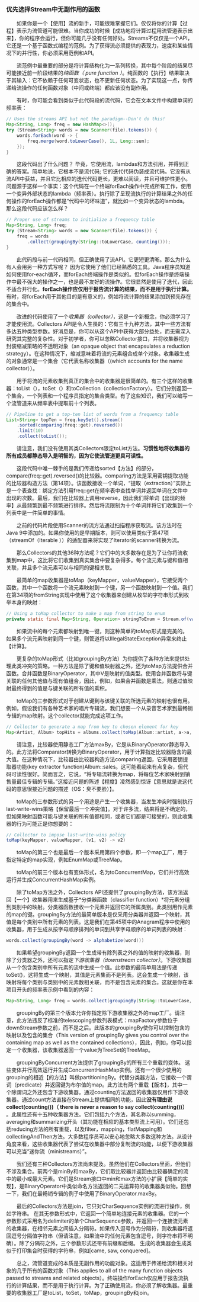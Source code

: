 ### 优先选择Stream中无副作用的函数

&emsp;&emsp;如果你是一个【使用】流的新手，可能很难掌握它们。仅仅将你的计算【过程】表示为流管道可能很难。当你成功的时候【成功地将计算过程用流管道表示出来】，你的程序会运行，但你可能几乎没有任何好处。Streams不仅仅是一个API，它还是一个基于函数式编程的范例。为了获得流必须提供的表现力，速度和某些情况下的并行性，你必须采用范例和API。

&emsp;&emsp;流范例中最重要的部分是将计算结构化为一系列转换，其中每个阶段的结果尽可能接近前一阶段结果的*纯函数（ pure function ）*。纯函数的【执行】结果取决于其输入：它不依赖于任何可变状态，也不更新任何状态。为了实现这一点，你传递给流操作的任何函数对象（中间或终端）都应该没有副作用。

&emsp;&emsp;有时，你可能会看到类似于此代码段的流代码，它会在文本文件中构建单词的频率表：

```java
// Uses the streams API but not the paradigm--Don't do this!
Map<String, Long> freq = new HashMap<>();
try (Stream<String> words = new Scanner(file).tokens()) {
    words.forEach(word -> {
        freq.merge(word.toLowerCase(), 1L, Long::sum);
    });
}
```

&emsp;&emsp;这段代码出了什么问题？ 毕竟，它使用流，lambdas和方法引用，并得到正确的答案。简单地说，它根本不是流代码; 它的迭代代码伪装成流代码。它没有从流API中获益，并且它比相应的迭代代码更长，更难以阅读，并且可维护性更小。问题源于这样一个事实：这个代码在一个终端forEach操作中完成所有工作，使用一个变异外部状态的lambda（频率表）。执行除了呈现流执行的计算结果之外的任何操作的forEach操作都是“代码中的坏味道”，就比如一个变异状态的lambda。那么这段代码应该怎么样？

```java
// Proper use of streams to initialize a frequency table
Map<String, Long> freq;
try (Stream<String> words = new Scanner(file).tokens()) {
    freq = words
        .collect(groupingBy(String::toLowerCase, counting()));
}
```

&emsp;&emsp;此代码段与前一代码相同，但正确使用了流API。它更短更清晰。那么为什么有人会用另一种方式写呢？ 因为它使用了他们已经熟悉的工具。Java程序员知道如何使用for-each循环，而forEach终端操作是类似的。但forEach操作是终端操作中最不强大的操作之一，也是最不友好的流操作。它很显然是使用了迭代，因此不适合并行化。**forEach操作应仅用于报告流计算的结果，而不是用于执行计算。** 有时，将forEach用于其他目的是有意义的，例如将流计算的结果添加到预先存在的集合中。

&emsp;&emsp;改进的代码使用了一个*收集器（collector）*，这是一个新概念，你必须学习了才能使用流。Collectors API是令人生畏的：它有三十九种方法，其中一些方法有多达五种类型参数。好消息是，你可以从这个API中获得大部分益处，而无需深入研究其完整的复杂性。对于初学者，你可以忽略Collector接口，并将收集器视为封装缩减策略的不透明对象（an opaque object that encapsulates a reduction strategy）。在这种情况下，缩减意味着将流的元素组合成单个对象。收集器生成的对象通常是一个集合（它代表名称收集器（(which accounts for the name collector））。

&emsp;&emsp;用于将流的元素收集到真正的集合中的收集器是很简单的。有三个这样的收集器：toList（），toSet（）和toCollection（collectionFactory）。它们分别返回一个集合，一个列表和一个程序员指定的集合类型。有了这些知识，我们可以编写一个流管道来从频率表中提取前十个列表。

```java
// Pipeline to get a top-ten list of words from a frequency table
List<String> topTen = freq.keySet().stream()
    .sorted(comparing(freq::get).reversed())
    .limit(10)
    .collect(toList());
```

&emsp;&emsp;请注意，我们没有使用其类Collectors限定toList方法。**习惯性地将收集器的所有成员都静态导入是明智的，因为它使流管道更具可读性。**

&emsp;&emsp;这段代码中唯一棘手的是我们传递给sorted【方法】的部分，compare(freq::get).reversed()的比较器。comparing方法是采用密钥提取功能的比较器构造方法（第14项）。该函数接收一个单词，“提取（extraction）”实际上是一个表查找：绑定方法引用freq::get在频率表中查找单词并返回单词在文件中出现的次数。最后，我们在比较器上调用reverse，因此我们将单词【出现的频率】从最频繁到最不频繁进行排序。然后将流限制为十个单词并将它们收集到一个列表中是一件简单的事情。

&emsp;&emsp;之前的代码片段使用Scanner的流方法通过扫描程序获取流。该方法时在Java 9中添加的。如果你使用的是早期版本，则可以使用类似于第47项（streamOf（Iterable <E>））的适配器来将实现了Iterator的scanner转换为流。

&emsp;&emsp;那么Collectors的其他36种方法呢？它们中的大多数存在是为了让你将流收集到map中，这比将它们收集到真实集合中要复杂得多。每个流元素与键和值相关联，并且多个流元素可以与相同的键相关联。

&emsp;&emsp;最简单的map收集器是toMap（keyMapper，valueMapper），它接受两个函数，其中一个函数将一个流元素映射到一个键，另一个函数映射到一个值。我们在第34项的fromString实现中使用了这个收集器来创建从枚举的字符串形式到枚举本身的映射：

```java
// Using a toMap collector to make a map from string to enum
private static final Map<String, Operation> stringToEnum = Stream.of(values()).collect(toMap(Object::toString, e -> e));
```

&emsp;&emsp;如果流中的每个元素都映射到唯一键，则这种简单的toMap形式是完美的。 如果多个流元素映射到同一个键，则管道将以IllegalStateException异常来终止【计算】。

&emsp;&emsp;更复杂的toMap形式（比如groupingBy方法）为你提供了各种方法来提供处理此类冲突的策略。一种方法是除了键和值映射器之外，还为toMap方法提供合并函数。合并函数是BinaryOperator<V>，其中V是映射的值类型。使用合并函数将与键关联的任何其他值与现有值组合，因此，例如，如果合并函数是乘法，则通过值映射最终得到的值是与键关联的所有值的乘积。

&emsp;&emsp;toMap的三参数形式对于创建从键到与该键关联的所选元素的映射也很有用。例如，假设我们有各种艺术家的唱片专辑流，我们想要一个从录音艺术家到最畅销专辑的map映射。这个collector就能完成这项工作。

```java
// Collector to generate a map from key to chosen element for key
Map<Artist, Album> topHits = albums.collect(toMap(Album::artist, a->a, maxBy(comparing(Album::sales))));
```

&emsp;&emsp;请注意，比较器使用静态工厂方法maxBy，它是从BinaryOperator静态导入的。此方法将Comparator<T>转换为BinaryOperator<T>，用于计算指定比较器隐含的最大值。在这种情况下，比较器由比较器构造方法comparing返回，它采用密钥提取器功能(key extractor function)Album::sales。这可能看起来有点复杂，但代码可读性很好。简而言之，它说，“将专辑流转换为map，将每位艺术家映射到销售量最佳专辑的专辑。”这接近问题的陈述【程度】凌然感到惊讶【意思就是说这代码的意思很接近问题的描述（OS：臭不要脸）】。

&emsp;&emsp;toMap的三参数形式的另一个用途是产生一个收集器，当发生冲突时强制执行last-write-wins策略【保留最后一个冲突值】。对于许多流，结果将是不确定的，但如果映射函数可能与键关联的所有值都相同，或者它们都是可接受的，则此收集器的行为可能正是你想要的：

```java
// Collector to impose last-write-wins policy 
toMap(keyMapper, valueMapper, (v1, v2) -> v2)
```

&emsp;&emsp;toMap的第三个也是最后一个版本采用第四个参数，即一个map工厂，用于指定特定的map实现，例如EnumMap或TreeMap。

&emsp;&emsp;toMap的前三个版本也有变体形式，名为toConcurrentMap，它们并行高效运行并生成ConcurrentHashMap实例。

&emsp;&emsp;除了toMap方法之外，Collectors API还提供了groupingBy方法，该方法返回【一个】收集器用来生成基于*分类器函数（classifier function）*将元素分组到类别中的映射。分类器函数接收一个元素并返回它的所属类别。此类别用作元素的map的键。groupingBy方法的最简单版本是仅采用分类器并返回一个映射，其值是每个类别中所有元素的列表。这是我们在第45项中的Anagram程序中使用的收集器，用于生成从按字母顺序排列的单词到共享字母顺序的单词列表的映射：

```java
words.collect(groupingBy(word -> alphabetize(word)))
```

&emsp;&emsp;如果希望groupingBy返回一个生成带有除列表之外的值的映射的收集器，则除了分类器之外，还可以指定*下游收集器（downstream collector）*。下游收集器从一个包含类别中所有元素的流中生成一个值。此参数的最简单用法是传递toSet()，这将生成一个映射，其值是元素集而不是列表。这会生成一个映射，该映射将每个类别与类别中的元素数相关联，而不是包含元素的集合。这就是你在本项目开头的频率表示例中看到的内容：

```java
Map<String, Long> freq = words.collect(groupingBy(String::toLowerCase, counting()));
```

&emsp;&emsp;groupingBy的第三个版本允许你指定除下游收集器之外的map工厂。请注意，此方法违反了标准的telescoping参数列表模式：mapFactory参数位于downStream参数之前，而不是之后。此版本的groupingBy使你可以控制包含的映射以及包含的集合（This version of groupingBy gives you control over the containing map as well as the contained collections），因此，例如，你可以指定一个收集器，该收集器返回一个value为TreeSet的TreeMap。

&emsp;&emsp;groupingByConcurrent方法提供了groupingBy的所有三个重载的变体。 这些变体并行高效运行并生成ConcurrentHashMap实例。还有一个很少使用的grouping的相近【的方法】叫做partitioningBy。代替分类器方法，它接收一个谓词（predicate）并返回键为布尔值的map。此方法有两个重载【版本】，其中一个除谓词之外还包含下游收集器。通过counting方法返回的收集器仅用作下游收集器。通过count方法直接在Stream上提供相同的功能，因此**没有理由说collect(counting())（ there is never a reason to say collect(counting())）** 。此属性还有十五种收集器方法。它们包括九个方法，其名称以summing，averaging和summarizing开头（其功能在相应的基本类型流上可用）。它们还包括reducing方法的所有重载，以及filter，mapping，flatMapping和collectingAndThen方法。大多数程序员可以安心地忽略大多数这种方法。从设计角度来看，这些收集器代表了尝试在收集器中部分复制流的功能，以便下游收集器可以充当“迷你流（ministreams）”。

&emsp;&emsp;我们还有三种Collectors方法尚未提及。虽然他们在Collectors里面，但他们不涉及集合。前两个是minBy和maxBy，它们取比较器并返回由比较器确定的流中的最小或最大元素。它们是Stream接口中min和max方法的小扩展【简单的实现】，是BinaryOperator中类似命名方法返回的二元运算符的收集器类似物。回想一下，我们在最畅销专辑的例子中使用了BinaryOperator.maxBy。

&emsp;&emsp;最后的Collectors方法是join，它只对CharSequence实例的流进行操作，例如字符串。 在其无参数形式中，它返回一个简单地连接元素的收集器。它的一个参数形式采用名为delimiter的单个CharSequence参数，并返回一个连接流元素的收集器，在相邻元素之间插入分隔符。如果传入逗号作为分隔符，则收集器将返回逗号分隔值字符串（但请注意，如果流中的任何元素包含逗号，则字符串将不明确）。除了分隔符之外，三个参数形式还带有前缀和后缀。 生成的收集器会生成类似于打印集合时获得的字符串，例如\[came, saw, conquered\]。

&emsp;&emsp;总之，流管道变成的本质是无副作用的功能对象。这适用于传递给流和相关对象的几乎所有的函数对象（This applies to all of the many function objects passed to streams and related objects）。终端操作forEach仅应用于报告流执行的计算结果，而不是用于执行计算。为了正确使用流，你必须了解收集器。最重要的收集器工厂是toList，toSet，toMap，groupingBy和join。